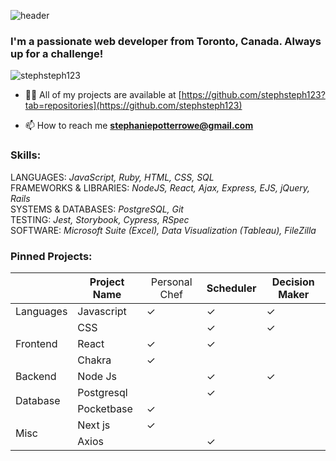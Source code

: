![header](https://capsule-render.vercel.app/api?type=waving&color=0:93DDE6,100:48D1E0&height=150&section=header&text=%20Steph%20Rowe-nl-&fontSize=40&fontColor=D5F2F1&fontAlign=70&descAlign=10)

<h3> I'm a passionate web developer from Toronto, Canada. Always up for a challenge!</h3>
<p align="left"> <img src="https://komarev.com/ghpvc/?username=stephsteph123&label=Profile%20views&color=0e75b6&style=flat" alt="stephsteph123" /> </p>

- 👨‍💻 All of my projects are available at [https://github.com/stephsteph123?tab=repositories](https://github.com/stephsteph123)

- 📫 How to reach me **stephaniepotterrowe@gmail.com**
</p> 

<h3 align="left">Skills:</h3>
<p>
LANGUAGES: <i> JavaScript, Ruby, HTML, CSS, SQL </i> <br>
FRAMEWORKS & LIBRARIES: <i> NodeJS, React, Ajax, Express, EJS, jQuery, Rails </i> <br>
SYSTEMS & DATABASES: <i> PostgreSQL, Git </i><br>
TESTING: <i> Jest, Storybook, Cypress, RSpec </i><br>
SOFTWARE: <i> Microsoft Suite (Excel), Data Visualization (Tableau), FileZilla </i>
</p>


<h3 align="left">Pinned Projects:</h3>
<table class="tg">
<thead>
  <tr>
    <th class="tg-cly1"></th>
    <th class="tg-lboi">Project Name</th>
    <th class="tg-cly1"><span style="font-weight:400;font-style:normal">Personal Chef</span></th>
    <th class="tg-cly1">Scheduler</th>
    <th class="tg-lboi">Decision Maker</th>
  </tr>
</thead>
<tbody>
  <tr>
    <td class="tg-cly1">Languages</td>
    <td class="tg-lboi">Javascript</td>
    <td class="tg-zebe">✓</td>
    <td class="tg-zebe">✓</td>
    <td class="tg-72fj">✓</td>
  </tr>
  <tr>
    <td class="tg-cly1" rowspan="3">Frontend</td>
    <td class="tg-lboi">CSS</td>
    <td class="tg-zebe"></td>
    <td class="tg-zebe">✓</td>
    <td class="tg-72fj">✓</td>
  </tr>
  <tr>
    <td class="tg-lboi">React</td>
    <td class="tg-zebe">✓</td>
    <td class="tg-zebe">✓</td>
    <td class="tg-72fj"></td>
  </tr>
  <tr>
    <td class="tg-cly1">Chakra</td>
    <td class="tg-zebe">✓</td>
    <td class="tg-zebe"></td>
    <td class="tg-zebe"></td>
  </tr>
  <tr>
    <td class="tg-cly1">Backend</td>
    <td class="tg-cly1">Node Js</td>
    <td class="tg-zebe"></td>
    <td class="tg-zebe">✓</td>
    <td class="tg-zebe">✓</td>
  </tr>
  <tr>
    <td class="tg-cly1" rowspan="2">Database</td>
    <td class="tg-cly1">Postgresql</td>
    <td class="tg-zebe"></td>
    <td class="tg-zebe">✓</td>
    <td class="tg-zebe"></td>
  </tr>
  <tr>
    <td class="tg-cly1">Pocketbase</td>
    <td class="tg-zebe">✓</td>
    <td class="tg-zebe"></td>
    <td class="tg-zebe"></td>
  </tr>
  <tr>
    <td class="tg-cly1" rowspan="2">Misc</td>
    <td class="tg-cly1">Next js</td>
    <td class="tg-zebe">✓</td>
    <td class="tg-zebe"></td>
    <td class="tg-zebe"></td>
  </tr>
  <tr>
    <td class="tg-cly1">Axios</td>
    <td class="tg-zebe"></td>
    <td class="tg-zebe">✓</td>
    <td class="tg-zebe"></td>
  </tr>
</tbody>
</table>
